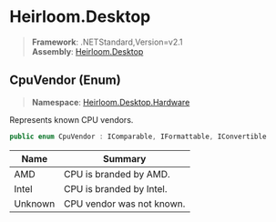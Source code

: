 # Heirloom.Desktop

> **Framework**: .NETStandard,Version=v2.1  
> **Assembly**: [Heirloom.Desktop][0]

## CpuVendor (Enum)

> **Namespace**: [Heirloom.Desktop.Hardware][0]

Represents known CPU vendors.

```cs
public enum CpuVendor : IComparable, IFormattable, IConvertible
```

| Name    | Summary                   |
|---------|---------------------------|
| AMD     | CPU is branded by AMD.    |
| Intel   | CPU is branded by Intel.  |
| Unknown | CPU vendor was not known. |

[0]: ../../Heirloom.Desktop.md
